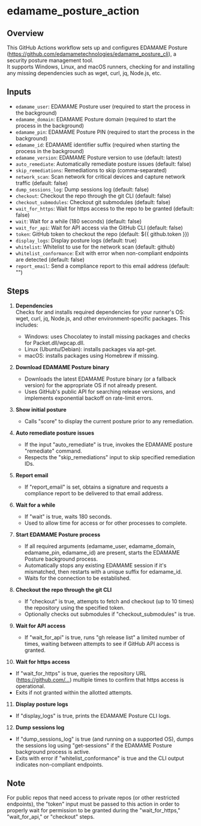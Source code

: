 # edamame_posture_action

## Overview
This GitHub Actions workflow sets up and configures EDAMAME Posture (https://github.com/edamametechnologies/edamame_posture_cli), a security posture management tool.  
It supports Windows, Linux, and macOS runners, checking for and installing any missing dependencies such as wget, curl, jq, Node.js, etc.

## Inputs
- `edamame_user`: EDAMAME Posture user (required to start the process in the background)
- `edamame_domain`: EDAMAME Posture domain (required to start the process in the background)
- `edamame_pin`: EDAMAME Posture PIN (required to start the process in the background)
- `edamame_id`: EDAMAME identifier suffix (required when starting the process in the background)
- `edamame_version`: EDAMAME Posture version to use (default: latest)
- `auto_remediate`: Automatically remediate posture issues (default: false)
- `skip_remediations`: Remediations to skip (comma-separated)
- `network_scan`: Scan network for critical devices and capture network traffic (default: false)
- `dump_sessions_log`: Dump sessions log (default: false)
- `checkout`: Checkout the repo through the git CLI (default: false)
- `checkout_submodules`: Checkout git submodules (default: false)
- `wait_for_https`: Wait for https access to the repo to be granted (default: false)
- `wait`: Wait for a while (180 seconds) (default: false)
- `wait_for_api`: Wait for API access via the GitHub CLI (default: false)
- `token`: GitHub token to checkout the repo (default: ${{ github.token }})
- `display_logs`: Display posture logs (default: true)
- `whitelist`: Whitelist to use for the network scan (default: github)
- `whitelist_conformance`: Exit with error when non-compliant endpoints are detected (default: false)
- `report_email`: Send a compliance report to this email address (default: "")

## Steps

1. **Dependencies**  
   Checks for and installs required dependencies for your runner's OS: wget, curl, jq, Node.js, and other environment-specific packages. This includes:  
   - Windows: uses Chocolatey to install missing packages and checks for Packet.dll/wpcap.dll.  
   - Linux (Ubuntu/Debian): installs packages via apt-get.  
   - macOS: installs packages using Homebrew if missing.  

2. **Download EDAMAME Posture binary**  
   - Downloads the latest EDAMAME Posture binary (or a fallback version) for the appropriate OS if not already present.  
   - Uses GitHub's public API for searching release versions, and implements exponential backoff on rate-limit errors.

3. **Show initial posture**  
   - Calls "score" to display the current posture prior to any remediation.

4. **Auto remediate posture issues**  
   - If the input "auto_remediate" is true, invokes the EDAMAME posture "remediate" command.  
   - Respects the "skip_remediations" input to skip specified remediation IDs.

5. **Report email**  
   - If "report_email" is set, obtains a signature and requests a compliance report to be delivered to that email address.

6. **Wait for a while**  
   - If "wait" is true, waits 180 seconds.  
   - Used to allow time for access or for other processes to complete.

7. **Start EDAMAME Posture process**  
   - If all required arguments (edamame_user, edamame_domain, edamame_pin, edamame_id) are present, starts the EDAMAME Posture background process.  
   - Automatically stops any existing EDAMAME session if it's mismatched, then restarts with a unique suffix for edamame_id.  
   - Waits for the connection to be established.

8. **Checkout the repo through the git CLI**  
   - If "checkout" is true, attempts to fetch and checkout (up to 10 times) the repository using the specified token.  
   - Optionally checks out submodules if "checkout_submodules" is true.

9. **Wait for API access**  
   - If "wait_for_api" is true, runs "gh release list" a limited number of times, waiting between attempts to see if GitHub API access is granted.

10. **Wait for https access**  
   - If "wait_for_https" is true, queries the repository URL (https://github.com/…) multiple times to confirm that https access is operational.  
   - Exits if not granted within the allotted attempts.

11. **Display posture logs**  
   - If "display_logs" is true, prints the EDAMAME Posture CLI logs.

12. **Dump sessions log**  
   - If "dump_sessions_log" is true (and running on a supported OS), dumps the sessions log using "get-sessions" if the EDAMAME Posture background process is active.  
   - Exits with error if "whitelist_conformance" is true and the CLI output indicates non-compliant endpoints.

## Note
For public repos that need access to private repos (or other restricted endpoints), the "token" input must be passed to this action in order to properly wait for permission to be granted during the "wait_for_https," "wait_for_api," or "checkout" steps.